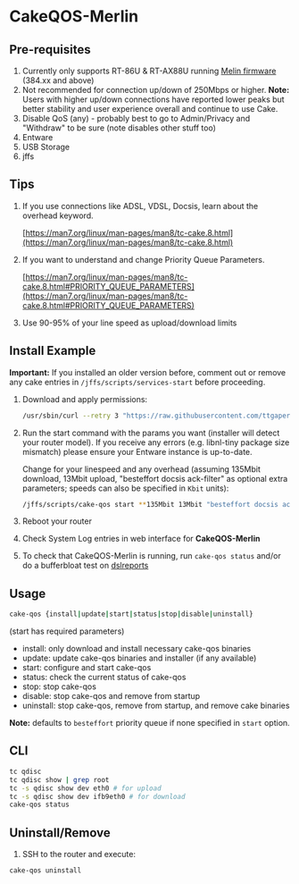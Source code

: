 # CakeQOS-Merlin

## Pre-requisites
1.  Currently only supports RT-86U & RT-AX88U running [Melin firmware](https://github.com/RMerl/asuswrt-merlin.ng) (384.xx and above)
2.  Not recommended for connection up/down of 250Mbps or higher. **Note:** Users with higher up/down connections have reported lower peaks but better stability and user experience overall and continue to use Cake.
3.  Disable QoS (any) - probably best to go to Admin/Privacy and "Withdraw" to be sure (note disables other stuff too)
4.  Entware
5.  USB Storage
6.  jffs

## Tips
1.  If you use connections like ADSL, VDSL, Docsis, learn about the overhead keyword.
    
    [https://man7.org/linux/man-pages/man8/tc-cake.8.html](https://man7.org/linux/man-pages/man8/tc-cake.8.html)
    
2.  If you want to understand and change Priority Queue Parameters.
    
    [https://man7.org/linux/man-pages/man8/tc-cake.8.html#PRIORITY_QUEUE_PARAMETERS](https://man7.org/linux/man-pages/man8/tc-cake.8.html#PRIORITY_QUEUE_PARAMETERS)
    
3.  Use 90-95% of your line speed as upload/download limits

## Install Example

**Important:** If you installed an older version before, comment out or remove any cake entries in `/jffs/scripts/services-start` before proceeding.

1.  Download and apply permissions:
    ```sh
    /usr/sbin/curl --retry 3 "https://raw.githubusercontent.com/ttgapers/cakeqos-merlin/master/cake-qos.sh" -o "/jffs/scripts/cake-qos" && chmod 0755 /jffs/scripts/cake-qos
    ```
2.  Run the start command with the params you want (installer will detect your router model). If you receive any errors (e.g. libnl-tiny package size mismatch) please ensure your Entware instance is up-to-date.

    Change for your linespeed and any overhead (assuming 135Mbit download, 13Mbit upload, "besteffort docsis ack-filter" as optional extra parameters; speeds can also be specified in `Kbit` units):
    ```sh
    /jffs/scripts/cake-qos start **135Mbit 13Mbit "besteffort docsis ack-filter"**
    ```
3.  Reboot your router

4.  Check System Log entries in web interface for **CakeQOS-Merlin**

5.  To check that CakeQOS-Merlin is running, run `cake-qos status` and/or do a bufferbloat test on [dslreports](https://www.dslreports.com/speedtest)

## Usage

```sh
cake-qos {install|update|start|status|stop|disable|uninstall}
```
(start has required parameters)

-   install: only download and install necessary cake-qos binaries
-   update: update cake-qos binaries and installer (if any available)
-   start:   configure and start cake-qos
-   status:   check the current status of cake-qos
-   stop:    stop cake-qos
-   disable: stop cake-qos and remove from startup
-   uninstall: stop cake-qos, remove from startup, and remove cake binaries

**Note:** defaults to `besteffort` priority queue if none specified in `start` option.

## CLI
```sh
tc qdisc
tc qdisc show | grep root
tc -s qdisc show dev eth0 # for upload
tc -s qdisc show dev ifb9eth0 # for download
cake-qos status
```
## Uninstall/Remove

1.  SSH to the router and execute:
```sh
cake-qos uninstall
```
